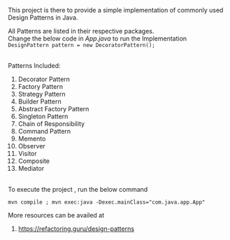
This project is there to provide a simple implementation of commonly used <br>
Design Patterns in Java. <br>

All Patterns are listed in their respective packages. <br>
Change the below code in *App.java* to run the Implementation<br>
`DesignPattern pattern = new DecoratorPattern();`

<br>Patterns Included:
1. Decorator Pattern
2. Factory Pattern
3. Strategy Pattern
4. Builder Pattern
5. Abstract Factory Pattern
6. Singleton Pattern
7. Chain of Responsibility
8. Command Pattern
9. Memento
10. Observer
11. Visitor
12. Composite
13. Mediator

<br>
To execute the project , run the below command
<br>

`mvn compile ; mvn exec:java -Dexec.mainClass="com.java.app.App"`

More resources can be availed at 
1. https://refactoring.guru/design-patterns